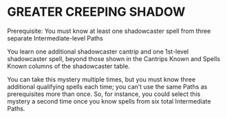 # GREATER CREEPING SHADOW

Prerequisite: You must know at least one shadowcaster spell from three separate Intermediate-level Paths

You learn one additional shadowcaster cantrip and one 1st-level shadowcaster spell, beyond those shown in the Cantrips Known and Spells Known columns of the shadowcaster table.

You can take this mystery multiple times, but you must know three additional qualifying spells each time; you can’t use the same Paths as prerequisites more than once. So, for instance, you could select this mystery a second time once you know spells from six total Intermediate Paths.